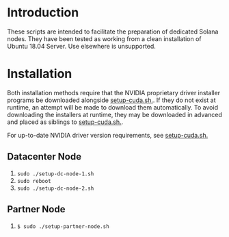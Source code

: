 # Introduction

These scripts are intended to facilitate the preparation of dedicated Solana
nodes.  They have been tested as working from a clean installation of Ubuntu
18.04 Server.  Use elsewhere is unsupported.

# Installation

Both installation methods require that the NVIDIA proprietary driver installer
programs be downloaded alongside [setup-cuda.sh.](./setup-cuda.sh). If they do
not exist at runtime, an attempt will be made to download them automatically. To
avoid downloading the installers at runtime, they may be downloaded in advanced
and placed as siblings to [setup-cuda.sh.](./setup-cuda.sh).

For up-to-date NVIDIA driver version requirements, see [setup-cuda.sh.](./setup-cuda.sh)

## Datacenter Node

1) `sudo ./setup-dc-node-1.sh`
2) `sudo reboot`
3) `sudo ./setup-dc-node-2.sh`

## Partner Node

1) `$ sudo ./setup-partner-node.sh`
